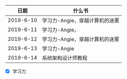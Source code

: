 | 日期                              | 什么书                         |
| ----------------------------------------- | --------------------  |
| 2019-6-10                         | 学习力-Angie，穿越计算机的迷雾   |
| 2019-6-11                         | 学习力-Angie，                 |
| 2019-6-12                         | 学习力-Angie，穿越计算机的迷雾   |
| 2019-6-13                         | 学习力-Angie                   |
| 2019-6-14                         | 系统架构设计师教程               |

- [x] 学习力
